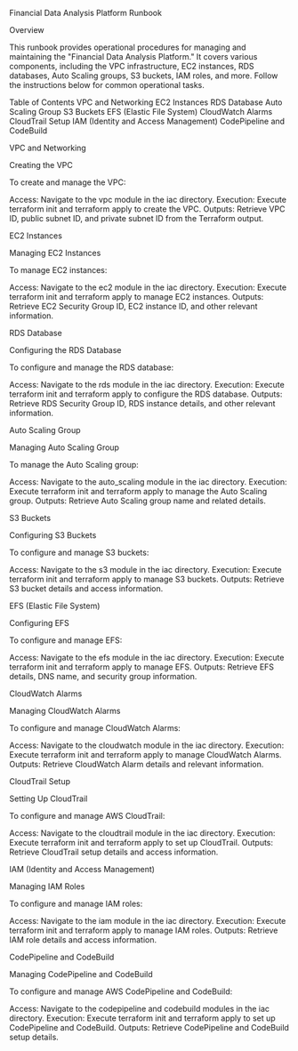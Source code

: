 Financial Data Analysis Platform Runbook


Overview

This runbook provides operational procedures for managing and maintaining the "Financial Data Analysis Platform." It covers various components, including the VPC infrastructure, EC2 instances, RDS databases, Auto Scaling groups, S3 buckets, IAM roles, and more. Follow the instructions below for common operational tasks.

Table of Contents
VPC and Networking
EC2 Instances
RDS Database
Auto Scaling Group
S3 Buckets
EFS (Elastic File System)
CloudWatch Alarms
CloudTrail Setup
IAM (Identity and Access Management)
CodePipeline and CodeBuild


VPC and Networking

Creating the VPC

To create and manage the VPC:

Access: Navigate to the vpc module in the iac directory.
Execution: Execute terraform init and terraform apply to create the VPC.
Outputs: Retrieve VPC ID, public subnet ID, and private subnet ID from the Terraform output.


EC2 Instances

Managing EC2 Instances

To manage EC2 instances:

Access: Navigate to the ec2 module in the iac directory.
Execution: Execute terraform init and terraform apply to manage EC2 instances.
Outputs: Retrieve EC2 Security Group ID, EC2 instance ID, and other relevant information.


RDS Database

Configuring the RDS Database

To configure and manage the RDS database:

Access: Navigate to the rds module in the iac directory.
Execution: Execute terraform init and terraform apply to configure the RDS database.
Outputs: Retrieve RDS Security Group ID, RDS instance details, and other relevant information.


Auto Scaling Group

Managing Auto Scaling Group

To manage the Auto Scaling group:

Access: Navigate to the auto_scaling module in the iac directory.
Execution: Execute terraform init and terraform apply to manage the Auto Scaling group.
Outputs: Retrieve Auto Scaling group name and related details.


S3 Buckets

Configuring S3 Buckets

To configure and manage S3 buckets:

Access: Navigate to the s3 module in the iac directory.
Execution: Execute terraform init and terraform apply to manage S3 buckets.
Outputs: Retrieve S3 bucket details and access information.


EFS (Elastic File System)

Configuring EFS

To configure and manage EFS:

Access: Navigate to the efs module in the iac directory.
Execution: Execute terraform init and terraform apply to manage EFS.
Outputs: Retrieve EFS details, DNS name, and security group information.


CloudWatch Alarms

Managing CloudWatch Alarms

To configure and manage CloudWatch Alarms:

Access: Navigate to the cloudwatch module in the iac directory.
Execution: Execute terraform init and terraform apply to manage CloudWatch Alarms.
Outputs: Retrieve CloudWatch Alarm details and relevant information.


CloudTrail Setup

Setting Up CloudTrail

To configure and manage AWS CloudTrail:

Access: Navigate to the cloudtrail module in the iac directory.
Execution: Execute terraform init and terraform apply to set up CloudTrail.
Outputs: Retrieve CloudTrail setup details and access information.


IAM (Identity and Access Management)

Managing IAM Roles

To configure and manage IAM roles:

Access: Navigate to the iam module in the iac directory.
Execution: Execute terraform init and terraform apply to manage IAM roles.
Outputs: Retrieve IAM role details and access information.


CodePipeline and CodeBuild

Managing CodePipeline and CodeBuild

To configure and manage AWS CodePipeline and CodeBuild:

Access: Navigate to the codepipeline and codebuild modules in the iac directory.
Execution: Execute terraform init and terraform apply to set up CodePipeline and CodeBuild.
Outputs: Retrieve CodePipeline and CodeBuild setup details.
